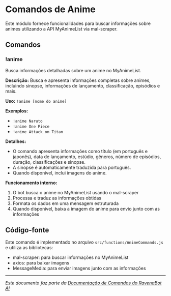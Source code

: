 # Comandos de Anime

Este módulo fornece funcionalidades para buscar informações sobre animes utilizando a API MyAnimeList via mal-scraper.

## Comandos

### !anime

Busca informações detalhadas sobre um anime no MyAnimeList.

**Descrição:** Busca e apresenta informações completas sobre animes, incluindo sinopse, informações de lançamento, classificação, episódios e mais.

**Uso:** `!anime [nome do anime]`

**Exemplos:**
- `!anime Naruto`
- `!anime One Piece`
- `!anime Attack on Titan`

**Detalhes:**
- O comando apresenta informações como título (em português e japonês), data de lançamento, estúdio, gêneros, número de episódios, duração, classificações e sinopse.
- A sinopse é automaticamente traduzida para português.
- Quando disponível, inclui imagens do anime.

**Funcionamento interno:**
1. O bot busca o anime no MyAnimeList usando o mal-scraper
2. Processa e traduz as informações obtidas
3. Formata os dados em uma mensagem estruturada
4. Quando disponível, baixa a imagem do anime para envio junto com as informações

## Código-fonte

Este comando é implementado no arquivo `src/functions/AnimeCommands.js` e utiliza as bibliotecas:
- mal-scraper: para buscar informações no MyAnimeList
- axios: para baixar imagens
- MessageMedia: para enviar imagens junto com as informações

---

*Este documento faz parte da [Documentação de Comandos do RavenaBot AI](README.md#documentação-dos-comandos)*